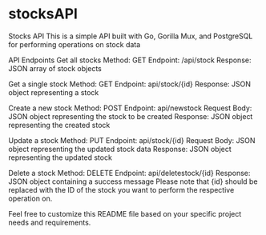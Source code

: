 # stocksAPI

Stocks API
This is a simple API built with Go, Gorilla Mux, and PostgreSQL for performing operations on stock data

API Endpoints
Get all stocks
Method: GET
Endpoint: /api/stock
Response: JSON array of stock objects

Get a single stock
Method: GET
Endpoint: api/stock/{id}
Response: JSON object representing a stock

Create a new stock
Method: POST
Endpoint: api/newstock
Request Body: JSON object representing the stock to be created
Response: JSON object representing the created stock

Update a stock
Method: PUT
Endpoint: api/stock/{id}
Request Body: JSON object representing the updated stock data
Response: JSON object representing the updated stock

Delete a stock
Method: DELETE
Endpoint: api/deletestock/{id}
Response: JSON object containing a success message
Please note that {id} should be replaced with the ID of the stock you want to perform the respective operation on.

Feel free to customize this README file based on your specific project needs and requirements. 







